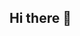 ## Hi there 👋

<!--
**hoang0711/hoang0711** is a ✨ _special_ ✨ repository because its `README.md` (this file) appears on your GitHub profile.

Here are some ideas to get you started:

- 🔭 I’m currently working on Expense Tracker Microservice App https://github.com/hoang0711/expense-tracker-microservice.git.
- 🌱 I’m currently learning Unit Testing and the Software Verification process.
